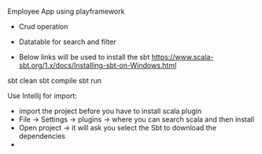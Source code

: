 Employee App using playframework

- Crud operation
- Datatable for search and filter

- Below links will be used to install the sbt
https://www.scala-sbt.org/1.x/docs/Installing-sbt-on-Windows.html

sbt clean
sbt compile
sbt run

Use Intellij for import:

  - import the project before you have to install scala plugin 
  - File -> Settings -> plugins -> where you can search scala and then install 
  - Open project -> it will ask you select the Sbt to download the dependencies
  - 

